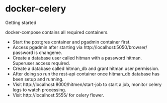 # docker-celery

Getting started

docker-compose contains all required containers. 

- Start the postgres container and pgadmin container first.
- Access pgadmin after starting via http://localhost:5050/browser/ password is changeme.
- Create a database user called hitman with a password hitman. Superuser access required. 
- Create a database called hitman_db and grant hitman user permission. 
- After doing so run the rest-api container once hitman_db database has been setup and running.
- Visit http://localhost:8000/hitmen/start-job to start a job, monitor celery logs to watch processing.
- Visit http://localhost:5555/ for celery flower.

